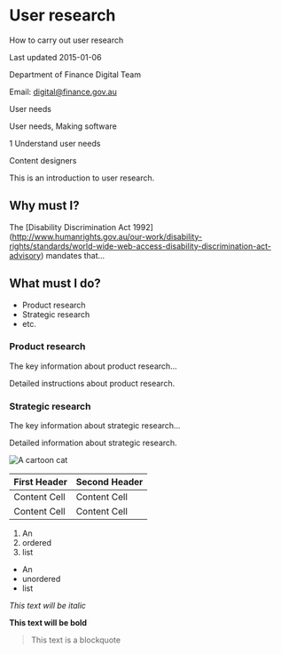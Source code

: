 <!-- PAGE METADATA -->

<!-- Page title: -->
# User research
<!-- Subtitle: -->
How to carry out user research
<!-- Update date: -->
Last updated 2015-01-06
<!-- Contact for article: -->
Department of Finance Digital Team
<!-- Email address for contact: -->
Email: [digital@finance.gov.au](digital@finance.gov.au)
<!-- Predominate topic, for sitemap: -->
User needs
<!-- Related topics -->
User needs, Making software
<!-- Digital Service Standard Criteria tags: -->
1 Understand user needs
<!-- Digital Service Standard Role tags: -->
Content designers

<!-- INTRODUCTION CONTENT-->

<!-- Introductory text: -->
This is an introduction to user research.
## Why must I?
<!-- Explain policy mandate, including link to authoritative sources: -->
The [Disability Discrimination Act 1992] (http://www.humanrights.gov.au/our-work/disability-rights/standards/world-wide-web-access-disability-discrimination-act-advisory) mandates that...

<!-- CHECKLIST OR EQUIVALENT -->

## What must I do?
<!-- The checklist will be generated from the subheadings in the page body. -->
* Product research
* Strategic research
* etc.

<!-- If a checklist is not appropriate then provide the explantion as a comment here: -->

<!-- DETAILED CONTENT -->

<!-- Checklist item 1: -->
### Product research
<!-- High-level summary text: -->
The key information about product research...
<!-- Provide detailed instructions. -->
Detailed instructions about product research.

<!-- Checklist item 2: -->
### Strategic research
<!-- High-level summary text: -->
The key information about strategic research...
<!-- Provide detailed instructions. -->
Detailed information about strategic research.

<!-- OTHER CODE -->

<!-- Images - create a new issue in GitHub and drag a suitable image into the issue body. Paste the resulting code and update the ALT tag. -->
![A cartoon cat](https://cloud.githubusercontent.com/assets/8924440/5623815/56fa4b16-95ae-11e4-9c93-7808941d831c.jpg)

<!-- Tables -->
First Header  | Second Header
------------- | -------------
Content Cell  | Content Cell
Content Cell  | Content Cell

<!-- Ordered list-->
1. An
2. ordered
3. list

<!-- Unordered list -->
* An
* unordered
* list

<!-- Formatting -->
*This text will be italic*

**This text will be bold**

> This text is a blockquote
